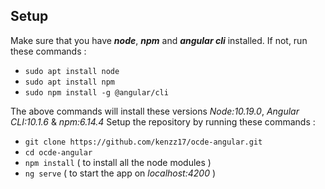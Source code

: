 ## Setup

Make sure that you have _**node**_, _**npm**_ and _**angular cli**_ installed.
If not, run these commands :
- `sudo apt install node`
- `sudo apt install npm`
- `sudo npm install -g @angular/cli`

The above commands will install these versions _Node:10.19.0_, _Angular CLI:10.1.6_ & _npm:6.14.4_
Setup the repository by running these commands :
- `git clone https://github.com/kenzz17/ocde-angular.git`
- `cd ocde-angular`
- `npm install` ( to install all the node modules )
- `ng serve` ( to start the app on _localhost:4200_ )